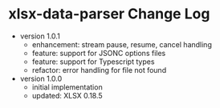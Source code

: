 # xlsx-data-parser Change Log

- version 1.0.1
  - enhancement: stream pause, resume, cancel handling
  - feature: support for JSONC options files
  - feature: support for Typescript types
  - refactor: error handling for file not found
- version 1.0.0
  - initial implementation
  - updated: XLSX 0.18.5
